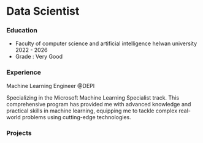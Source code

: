 # Data Scientist 

### Education
- Faculty of computer science and artificial intelligence helwan university 2022 - 2026
- Grade : Very Good

### Experience 
Machine Learning Engineer @DEPI 

Specializing in the Microsoft Machine Learning Specialist track. This comprehensive program has provided
me with advanced knowledge and practical skills in machine learning, equipping me to tackle complex real-
world problems using cutting-edge technologies.  

### Projects
